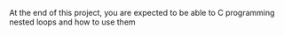 At the end of this project, you are expected to be able to C programming nested loops and how to use them